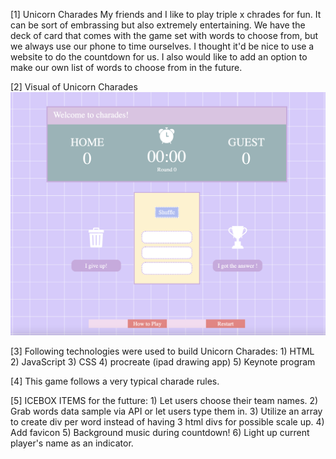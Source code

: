 [1] Unicorn Charades
My friends and I like to play triple x chrades for fun. It can be sort of embrassing but also extremely entertaining. 
We have the deck of card that comes with the game set with words to choose from, but we always use our phone to time ourselves.
I thought it'd be nice to use a website to do the countdown for us. I also would like to add an option to make our own list of words to choose from in the future. 


[2] Visual of Unicorn Charades
![Screenshot](img/screenshot.png)

[3] Following technologies were used to build Unicorn Charades:
    1) HTML
    2) JavaScript
    3) CSS
    4) procreate (ipad drawing app)
    5) Keynote program


[4] This game follows a very typical charade rules.


[5] ICEBOX ITEMS for the futture:
    1) Let users choose their team names.
    2) Grab words data sample via API or let users type them in.
    3) Utilize an array to create div per word instead of having 3 html divs for possible scale up.
    4) Add favicon
    5) Background music during countdown!
    6) Light up current player's name as an indicator.
